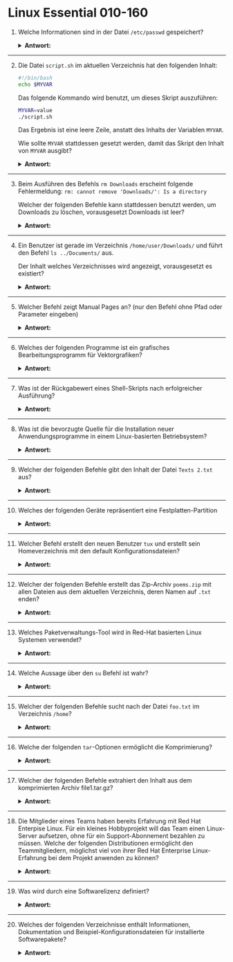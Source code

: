 # Linux Essential 010-160  

1. Welche Informationen sind in der Datei `/etc/passwd` gespeichert?

    <details>  
    <summary><b>Antwort:</b></summary>  

    * Benutzername  
    * Numerische Benutzer-ID  
    * Die Standard-Shell des Benutzers  

    Beispiel für einen Eintrag in `/etc/passwd`:  

    ```plaintext
    nick:x:1000:1000:nick:/home/nick:/bin/zsh

    [username]:[password]:[UID]:[GID]:[GECOS]:[home]:[shell]
    ```
    </details>  

---

2. Die Datei `script.sh` im aktuellen Verzeichnis hat den folgenden Inhalt:

    ```bash
    #!/bin/bash
    echo $MYVAR
    ```  

    Das folgende Kommando wird benutzt, um dieses Skript auszuführen:

    ```bash
    MYVAR=value
    ./script.sh
    ```  

    Das Ergebnis ist eine leere Zeile, anstatt des Inhalts der Variablen `MYVAR`.

    Wie sollte `MYVAR` stattdessen gesetzt werden, damit das Skript den Inhalt von `MYVAR` ausgibt?

    <details>  
    <summary><b>Antwort:</b></summary>  

    ```bash
    export MYVAR=value
    ```  
    </details>  

---

3. Beim Ausführen des Befehls `rm Downloads` erscheint folgende Fehlermeldung: `rm: cannot remove 'Downloads/': Is a directory`
   
   Welcher der folgenden Befehle kann stattdessen benutzt werden, um Downloads zu löschen, vorausgesetzt Downloads ist leer?

   <details>  
    <summary><b>Antwort:</b></summary>  

    * `rm -r Downloads` (Rekursives Löschen aller Inhalte innerhalb eines Verzeichnisses) 

    * `rmdir Downloads` (Funktioniert nur mit leeren Verzeichnissen)

    </details>  

---

4. Ein Benutzer ist gerade im Verzeichnis `/home/user/Downloads/` und führt den Befehl `ls ../Documents/` aus.
    
    Der Inhalt welches Verzeichnisses wird angezeigt, vorausgesetzt es existiert?

    <details>  
    <summary><b>Antwort:</b></summary>  

    * `/home/user/Documents`
  
    Der `..` steht für das oberste Verzeichnis im relativen Verzeichnisbaum.

    </details>  

---

5. Welcher Befehl zeigt Manual Pages an? (nur den Befehl ohne Pfad oder Parameter eingeben)
   
   <details>  
    <summary><b>Antwort:</b></summary>  

    * `man`

    Pfad:

    `/usr/bin/man`

    </details>  

---

6. Welches der folgenden Programme ist ein grafisches Bearbeitungsprogramm für Vektorgrafiken?

    <details>  
    <summary><b>Antwort:</b></summary>  

    * Inkscape

    </details>  

---

7. Was ist der Rückgabewert eines Shell-Skripts nach erfolgreicher Ausführung?

    <details>  
    <summary><b>Antwort:</b></summary>  

    * `0`

    Exit codes:

    `0` = Erfolg

    `1` = Fehler (generell)

    `255` = Abnormale Beendigung eines Prozesses

    `-1` = ungültig in Bash

    `-255` = ungültig in Bash

    </details>  

---

8. Was ist die bevorzugte Quelle für die Installation neuer Anwendungsprogramme in einem Linux-basierten Betriebsystem?

    <details>  
    <summary><b>Antwort:</b></summary>  

    * Das Paket-Repository der Distribution

    </details>  

---

9. Welcher der folgenden Befehle gibt den Inhalt der Datei `Texts 2.txt` aus?

    <details>  
    <summary><b>Antwort:</b></summary>  

    * `cat Texts\ 2.txt`

    * `cat 'Texts 2.txt'`

    Mit `\ ` kann man ein Leerzeichen definieren, das erforderlich ist, wenn der Dateiname eines hat, sonst wird es als mehrere Parameter interpretiert.

    Wenn ein Dateiname in Anführungszeichen steht, kann das Leerzeichen hinzugefügt werden, da es den Befehl nicht beeinträchtigt. Ein `\ ` in Anführungszeichen ist jedoch ungültig und wird als Teil des Dateinamens wahrgenommen.

    </details>  

---

10. Welches der folgenden Geräte repräsentiert eine Festplatten-Partition

    <details>  
    <summary><b>Antwort:</b></summary>  

    * `/dev/sda2`

    Unter Linux stellt `/dev/sd*` ein Blockgerät dar, wobei jedes numerische Suffix die Partition des Blockgeräts darstellt.

    </details>  

---

11. Welcher Befehl erstellt den neuen Benutzer `tux` und erstellt sein Homeverzeichnis mit den default Konfigurationsdateien?

    <details>  
    <summary><b>Antwort:</b></summary>  

    * `useradd -m tux`

    Das Flag `-m` ist wichtig, wenn Sie einen neuen Benutzer mit einem Home-Verzeichnis unter `/home` erstellen.

    </details>  

---

12. Welcher der folgenden Befehle erstellt das Zip-Archiv `poems.zip` mit allen Dateien aus dem aktuellen Verzeichnis, deren Namen auf `.txt` enden?

    <details>  
    <summary><b>Antwort:</b></summary>  

    * `zip poems.zip *.txt`

    Der Befehl `zip` verlangt zunächst den Namen der Ausgabedatei `poems.zip` und dann die Angabe des Archivinhalts mit dem Platzhalter `*.txt`

    </details>  

---

13. Welches Paketverwaltungs-Tool wird in Red-Hat basierten Linux Systemen verwendet?

    <details>  
    <summary><b>Antwort:</b></summary>  

    * `rpm`

    </details>  

---

14. Welche Aussage über den `su` Befehl ist wahr?

    <details>  
    <summary><b>Antwort:</b></summary>  

    * Er führt eine Shell oder Befehle als anderer Benutzer aus

    Wenn Sie `su` ohne Optionen oder Flags verwenden, wird standardmäßig die Root-Login-Shell verwendet.

    </details>  

---

15. Welcher der folgenden Befehle sucht nach der Datei `foo.txt` im Verzeichnis `/home`?

    <details>  
    <summary><b>Antwort:</b></summary>  

    * `find /home -name foo.txt`

    Beim `find`-Befehl wird zunächst das Verzeichnis benötigt, in dem gesucht werden soll, anschließend kann mit `-name` der gewünschte Dateiname übergeben werden.

    </details> 

---

16. Welche der folgenden `tar`-Optionen ermöglicht die Komprimierung?

    <details>  
    <summary><b>Antwort:</b></summary>  

    * `-z` (Verwendet gzip-Komprimierung)

    * `-j` (Verwendet bzip2-Komprimierung)

    </details> 

---

17. Welcher der folgenden Befehle extrahiert den Inhalt aus dem komprimierten Archiv file1.tar.gz?

    <details>  
    <summary><b>Antwort:</b></summary>  

    * `tar -xzf file1.tar.gz`

    Mit `-x` wird eine Extraktion des Archivs eingeleitet, das Flag `-z` gibt den Typ des zu extrahierenden Archivs an (in diesem Fall gzip) und `-f` wird verwendet, um die Eingabearchivdatei anzugeben.

    </details> 

---

18. Die Mitglieder eines Teams haben bereits Erfahrung mit Red Hat Enterpise Linux. Für ein kleines Hobbyprojekt will das Team einen Linux-Server aufsetzen, ohne für ein Support-Abonnement bezahlen zu müssen. Welche der folgenden Distributionen ermöglicht den Teammitgliedern, möglichst viel von ihrer Red Hat Enterprise Linux-Erfahrung bei dem Projekt anwenden zu können?

    <details>  
    <summary><b>Antwort:</b></summary>  

    * CentOS

    </details> 

---

19. Was wird durch eine Softwarelizenz definiert?

    <details>  
    <summary><b>Antwort:</b></summary>  

    * Bedingungen für das Modifizieren und Weiterverbreiten der Software

    </details> 

---

20. Welches der folgenden Verzeichnisse enthält Informationen, Dokumentation und Beispiel-Konfigurationsdateien für installierte Softwarepakete?

    <details>  
    <summary><b>Antwort:</b></summary>  

    * `/usr/share/doc/`

    </details> 